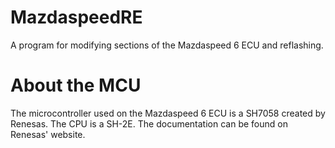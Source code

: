 # MazdaspeedRE
A program for modifying sections of the Mazdaspeed 6 ECU and reflashing.


# About the MCU
The microcontroller used on the Mazdaspeed 6 ECU is a SH7058 created by Renesas. The CPU is a SH-2E. The documentation can be found on Renesas' website.

